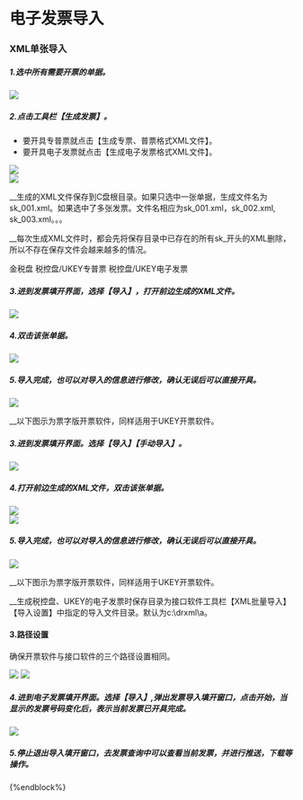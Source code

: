 # 电子发票导入
### XML单张导入

##### 1.选中所有需要开票的单据。

![](/static/images/sk/011.jpg)

##### 2.点击工具栏【生成发票】。

  * 要开具专普票就点击【生成专票、普票格式XML文件】。
  * 要开具电子发票就点击【生成电子发票格式XML文件】。

![](/static/images/sk/012.jpg)  
![](/static/images/sk/013.jpg)  
  
  

__生成的XML文件保存到C盘根目录。如果只选中一张单据，生成文件名为sk_001.xml。如果选中了多张发票。文件名相应为sk_001.xml，sk_002.xml,
sk_003.xml。。。

__每次生成XML文件时，都会先将保存目录中已存在的所有sk_开头的XML删除，所以不存在保存文件会越来越多的情况。

金税盘 税控盘/UKEY专普票 税控盘/UKEY电子发票

  

##### 3.进到发票填开界面，选择【导入】，打开前边生成的XML文件。

![](/static/images/sk/014.jpg)

##### 4.双击该张单据。

![](/static/images/sk/015.jpg)

##### 5.导入完成，也可以对导入的信息进行修改，确认无误后可以直接开具。

![](/static/images/sk/016.jpg)

__以下图示为票字版开票软件，同样适用于UKEY开票软件。

  

##### 3.进到发票填开界面。选择【导入】【手动导入】。

![](/static/images/sk/017.jpg)

##### 4.打开前边生成的XML文件，双击该张单据。

![](/static/images/sk/018.jpg)  
![](/static/images/sk/019.jpg)

##### 5.导入完成，也可以对导入的信息进行修改，确认无误后可以直接开具。

![](/static/images/sk/020.jpg)

__以下图示为票字版开票软件，同样适用于UKEY开票软件。

__生成税控盘、UKEY的电子发票时保存目录为接口软件工具栏【XML批量导入】【导入设置】中指定的导入文件目录。默认为c:\drxml\a。

#### 3.路径设置

确保开票软件与接口软件的三个路径设置相同。

![](/static/images/sk/021.jpg) ![](/static/images/sk/022.jpg)

##### 4.进到电子发票填开界面。选择【导入】,弹出发票导入填开窗口，点击开始，当显示的发票号码变化后，表示当前发票已开具完成。

![](/static/images/sk/023.jpg)

##### 5.停止退出导入填开窗口，去发票查询中可以查看当前发票，并进行推送，下载等操作。

{%endblock%}

